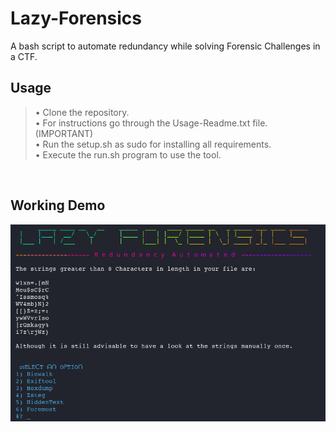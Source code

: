 # Lazy-Forensics
A bash script to automate redundancy while solving Forensic Challenges in a CTF.

## Usage
>• Clone the repository. <br>
>• For instructions go through the Usage-Readme.txt file. (IMPORTANT) <br>
>• Run the setup.sh as sudo for installing all requirements. <br>
>• Execute the run.sh program to use the tool. <br>
<br>

## Working Demo
![](Welcome.png)

